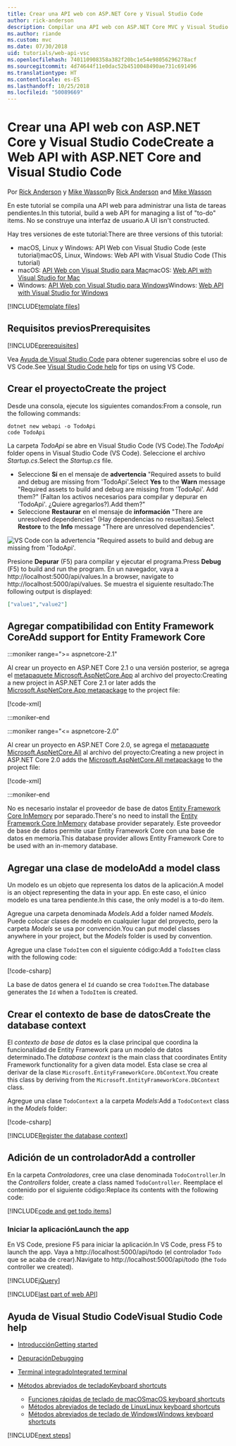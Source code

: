 ```yaml
---
title: Crear una API web con ASP.NET Core y Visual Studio Code
author: rick-anderson
description: Compilar una API web con ASP.NET Core MVC y Visual Studio Code en macOS, Linux o Windows
ms.author: riande
ms.custom: mvc
ms.date: 07/30/2018
uid: tutorials/web-api-vsc
ms.openlocfilehash: 740110908358a382f20bc1e54e98056296278acf
ms.sourcegitcommit: 4d74644f11e0dac52b4510048490ae731c691496
ms.translationtype: HT
ms.contentlocale: es-ES
ms.lasthandoff: 10/25/2018
ms.locfileid: "50089669"
---
```

# <a name="create-a-web-api-with-aspnet-core-and-visual-studio-code"></a><span data-ttu-id="f1dfc-103">Crear una API web con ASP.NET Core y Visual Studio Code</span><span class="sxs-lookup"><span data-stu-id="f1dfc-103">Create a Web API with ASP.NET Core and Visual Studio Code</span></span>

<span data-ttu-id="f1dfc-104">Por [Rick Anderson](https://twitter.com/RickAndMSFT) y [Mike Wasson](https://github.com/mikewasson)</span><span class="sxs-lookup"><span data-stu-id="f1dfc-104">By [Rick Anderson](https://twitter.com/RickAndMSFT) and [Mike Wasson](https://github.com/mikewasson)</span></span>

<span data-ttu-id="f1dfc-105">En este tutorial se compila una API web para administrar una lista de tareas pendientes.</span><span class="sxs-lookup"><span data-stu-id="f1dfc-105">In this tutorial, build a web API for managing a list of "to-do" items.</span></span> <span data-ttu-id="f1dfc-106">No se construye una interfaz de usuario.</span><span class="sxs-lookup"><span data-stu-id="f1dfc-106">A UI isn't constructed.</span></span>

<span data-ttu-id="f1dfc-107">Hay tres versiones de este tutorial:</span><span class="sxs-lookup"><span data-stu-id="f1dfc-107">There are three versions of this tutorial:</span></span>

* <span data-ttu-id="f1dfc-108">macOS, Linux y Windows: API Web con Visual Studio Code (este tutorial)</span><span class="sxs-lookup"><span data-stu-id="f1dfc-108">macOS, Linux, Windows: Web API with Visual Studio Code (This tutorial)</span></span>
* <span data-ttu-id="f1dfc-109">macOS: [API Web con Visual Studio para Mac](xref:tutorials/first-web-api-mac)</span><span class="sxs-lookup"><span data-stu-id="f1dfc-109">macOS: [Web API with Visual Studio for Mac](xref:tutorials/first-web-api-mac)</span></span>
* <span data-ttu-id="f1dfc-110">Windows: [API Web con Visual Studio para Windows](xref:tutorials/first-web-api)</span><span class="sxs-lookup"><span data-stu-id="f1dfc-110">Windows: [Web API with Visual Studio for Windows](xref:tutorials/first-web-api)</span></span>

<!-- WARNING: The code AND images in this doc are used by uid: tutorials/web-api-vsc, tutorials/first-web-api-mac and tutorials/first-web-api. If you change any code/images in this tutorial, update uid: tutorials/web-api-vsc -->

[!INCLUDE[template files](../includes/webApi/intro.md)]

## <a name="prerequisites"></a><span data-ttu-id="f1dfc-111">Requisitos previos</span><span class="sxs-lookup"><span data-stu-id="f1dfc-111">Prerequisites</span></span>

[!INCLUDE[prerequisites](~/includes/net-core-prereqs-vscode.md)]

<span data-ttu-id="f1dfc-112">Vea [Ayuda de Visual Studio Code](#visual-studio-code-help) para obtener sugerencias sobre el uso de VS Code.</span><span class="sxs-lookup"><span data-stu-id="f1dfc-112">See [Visual Studio Code help](#visual-studio-code-help) for tips on using VS Code.</span></span>

## <a name="create-the-project"></a><span data-ttu-id="f1dfc-113">Crear el proyecto</span><span class="sxs-lookup"><span data-stu-id="f1dfc-113">Create the project</span></span>

<span data-ttu-id="f1dfc-114">Desde una consola, ejecute los siguientes comandos:</span><span class="sxs-lookup"><span data-stu-id="f1dfc-114">From a console, run the following commands:</span></span>

```console
dotnet new webapi -o TodoApi
code TodoApi
```

<span data-ttu-id="f1dfc-115">La carpeta *TodoApi* se abre en Visual Studio Code (VS Code).</span><span class="sxs-lookup"><span data-stu-id="f1dfc-115">The *TodoApi* folder opens in Visual Studio Code (VS Code).</span></span> <span data-ttu-id="f1dfc-116">Seleccione el archivo *Startup.cs*.</span><span class="sxs-lookup"><span data-stu-id="f1dfc-116">Select the *Startup.cs* file.</span></span>

* <span data-ttu-id="f1dfc-117">Seleccione **Sí** en el mensaje de **advertencia** "Required assets to build and debug are missing from 'TodoApi'.</span><span class="sxs-lookup"><span data-stu-id="f1dfc-117">Select **Yes** to the **Warn** message "Required assets to build and debug are missing from 'TodoApi'.</span></span> <span data-ttu-id="f1dfc-118">Add them?" (Faltan los activos necesarios para compilar y depurar en 'TodoApi'. ¿Quiere agregarlos?).</span><span class="sxs-lookup"><span data-stu-id="f1dfc-118">Add them?"</span></span>
* <span data-ttu-id="f1dfc-119">Seleccione **Restaurar** en el mensaje de **información** "There are unresolved dependencies" (Hay dependencias no resueltas).</span><span class="sxs-lookup"><span data-stu-id="f1dfc-119">Select **Restore** to the **Info** message "There are unresolved dependencies".</span></span>

<!-- uid: tutorials/first-mvc-app-xplat/start-mvc uses the pic below. If you change it, make sure it's consistent -->

![VS Code con la advertencia "Required assets to build and debug are missing from 'TodoApi'.](web-api-vsc/_static/vsc_restore.png)

<span data-ttu-id="f1dfc-123">Presione **Depurar** (F5) para compilar y ejecutar el programa.</span><span class="sxs-lookup"><span data-stu-id="f1dfc-123">Press **Debug** (F5) to build and run the program.</span></span> <span data-ttu-id="f1dfc-124">En un navegador, vaya a http://localhost:5000/api/values.</span><span class="sxs-lookup"><span data-stu-id="f1dfc-124">In a browser, navigate to http://localhost:5000/api/values.</span></span> <span data-ttu-id="f1dfc-125">Se muestra el siguiente resultado:</span><span class="sxs-lookup"><span data-stu-id="f1dfc-125">The following output is displayed:</span></span>

```json
["value1","value2"]
```



## <a name="add-support-for-entity-framework-core"></a><span data-ttu-id="f1dfc-126">Agregar compatibilidad con Entity Framework Core</span><span class="sxs-lookup"><span data-stu-id="f1dfc-126">Add support for Entity Framework Core</span></span>

:::moniker range=">= aspnetcore-2.1"

<span data-ttu-id="f1dfc-127">Al crear un proyecto en ASP.NET Core 2.1 o una versión posterior, se agrega el [metapaquete Microsoft.AspNetCore.App](xref:fundamentals/metapackage-app) al archivo del proyecto:</span><span class="sxs-lookup"><span data-stu-id="f1dfc-127">Creating a new project in ASP.NET Core 2.1 or later adds the [Microsoft.AspNetCore.App metapackage](xref:fundamentals/metapackage-app) to the project file:</span></span>

[!code-xml[](first-web-api/samples/2.1/TodoApi/TodoApi.csproj?name=snippet_Metapackage&highlight=2)]

:::moniker-end

:::moniker range="<= aspnetcore-2.0"

<span data-ttu-id="f1dfc-128">Al crear un proyecto en ASP.NET Core 2.0, se agrega el [metapaquete Microsoft.AspNetCore.All](xref:fundamentals/metapackage) al archivo del proyecto:</span><span class="sxs-lookup"><span data-stu-id="f1dfc-128">Creating a new project in ASP.NET Core 2.0 adds the [Microsoft.AspNetCore.All metapackage](xref:fundamentals/metapackage) to the project file:</span></span>

[!code-xml[](first-web-api/samples/2.0/TodoApi/TodoApi.csproj?name=snippet_Metapackage&highlight=2)]

:::moniker-end

<span data-ttu-id="f1dfc-129">No es necesario instalar el proveedor de base de datos [Entity Framework Core InMemory](/ef/core/providers/in-memory/) por separado.</span><span class="sxs-lookup"><span data-stu-id="f1dfc-129">There's no need to install the [Entity Framework Core InMemory](/ef/core/providers/in-memory/) database provider separately.</span></span> <span data-ttu-id="f1dfc-130">Este proveedor de base de datos permite usar Entity Framework Core con una base de datos en memoria.</span><span class="sxs-lookup"><span data-stu-id="f1dfc-130">This database provider allows Entity Framework Core to be used with an in-memory database.</span></span>

## <a name="add-a-model-class"></a><span data-ttu-id="f1dfc-131">Agregar una clase de modelo</span><span class="sxs-lookup"><span data-stu-id="f1dfc-131">Add a model class</span></span>

<span data-ttu-id="f1dfc-132">Un modelo es un objeto que representa los datos de la aplicación.</span><span class="sxs-lookup"><span data-stu-id="f1dfc-132">A model is an object representing the data in your app.</span></span> <span data-ttu-id="f1dfc-133">En este caso, el único modelo es una tarea pendiente.</span><span class="sxs-lookup"><span data-stu-id="f1dfc-133">In this case, the only model is a to-do item.</span></span>

<span data-ttu-id="f1dfc-134">Agregue una carpeta denominada *Models*.</span><span class="sxs-lookup"><span data-stu-id="f1dfc-134">Add a folder named *Models*.</span></span> <span data-ttu-id="f1dfc-135">Puede colocar clases de modelo en cualquier lugar del proyecto, pero la carpeta *Models* se usa por convención.</span><span class="sxs-lookup"><span data-stu-id="f1dfc-135">You can put model classes anywhere in your project, but the *Models* folder is used by convention.</span></span>

<span data-ttu-id="f1dfc-136">Agregue una clase `TodoItem` con el siguiente código:</span><span class="sxs-lookup"><span data-stu-id="f1dfc-136">Add a `TodoItem` class with the following code:</span></span>

[!code-csharp[](first-web-api/samples/2.0/TodoApi/Models/TodoItem.cs)]

<span data-ttu-id="f1dfc-137">La base de datos genera el `Id` cuando se crea `TodoItem`.</span><span class="sxs-lookup"><span data-stu-id="f1dfc-137">The database generates the `Id` when a `TodoItem` is created.</span></span>

## <a name="create-the-database-context"></a><span data-ttu-id="f1dfc-138">Crear el contexto de base de datos</span><span class="sxs-lookup"><span data-stu-id="f1dfc-138">Create the database context</span></span>

<span data-ttu-id="f1dfc-139">El *contexto de base de datos* es la clase principal que coordina la funcionalidad de Entity Framework para un modelo de datos determinado.</span><span class="sxs-lookup"><span data-stu-id="f1dfc-139">The *database context* is the main class that coordinates Entity Framework functionality for a given data model.</span></span> <span data-ttu-id="f1dfc-140">Esta clase se crea al derivar de la clase `Microsoft.EntityFrameworkCore.DbContext`.</span><span class="sxs-lookup"><span data-stu-id="f1dfc-140">You create this class by deriving from the `Microsoft.EntityFrameworkCore.DbContext` class.</span></span>

<span data-ttu-id="f1dfc-141">Agregue una clase `TodoContext` a la carpeta *Models*:</span><span class="sxs-lookup"><span data-stu-id="f1dfc-141">Add a `TodoContext` class in the *Models* folder:</span></span>

[!code-csharp[](first-web-api/samples/2.0/TodoApi/Models/TodoContext.cs)]

[!INCLUDE[Register the database context](../includes/webApi/register_dbContext.md)]

## <a name="add-a-controller"></a><span data-ttu-id="f1dfc-142">Adición de un controlador</span><span class="sxs-lookup"><span data-stu-id="f1dfc-142">Add a controller</span></span>

<span data-ttu-id="f1dfc-143">En la carpeta *Controladores*, cree una clase denominada `TodoController`.</span><span class="sxs-lookup"><span data-stu-id="f1dfc-143">In the *Controllers* folder, create a class named `TodoController`.</span></span> <span data-ttu-id="f1dfc-144">Reemplace el contenido por el siguiente código:</span><span class="sxs-lookup"><span data-stu-id="f1dfc-144">Replace its contents with the following code:</span></span>

[!INCLUDE[code and get todo items](../includes/webApi/getTodoItems.md)]

### <a name="launch-the-app"></a><span data-ttu-id="f1dfc-145">Iniciar la aplicación</span><span class="sxs-lookup"><span data-stu-id="f1dfc-145">Launch the app</span></span>

<span data-ttu-id="f1dfc-146">En VS Code, presione F5 para iniciar la aplicación.</span><span class="sxs-lookup"><span data-stu-id="f1dfc-146">In VS Code, press F5 to launch the app.</span></span> <span data-ttu-id="f1dfc-147">Vaya a http://localhost:5000/api/todo (el controlador `Todo` que se acaba de crear).</span><span class="sxs-lookup"><span data-stu-id="f1dfc-147">Navigate to http://localhost:5000/api/todo (the `Todo` controller we created).</span></span>

[!INCLUDE[jQuery](../includes/webApi/add-jquery.md)]

[!INCLUDE[last part of web API](../includes/webApi/end.md)]

## <a name="visual-studio-code-help"></a><span data-ttu-id="f1dfc-148">Ayuda de Visual Studio Code</span><span class="sxs-lookup"><span data-stu-id="f1dfc-148">Visual Studio Code help</span></span>

* [<span data-ttu-id="f1dfc-149">Introducción</span><span class="sxs-lookup"><span data-stu-id="f1dfc-149">Getting started</span></span>](https://code.visualstudio.com/docs)
* [<span data-ttu-id="f1dfc-150">Depuración</span><span class="sxs-lookup"><span data-stu-id="f1dfc-150">Debugging</span></span>](https://code.visualstudio.com/docs/editor/debugging)
* [<span data-ttu-id="f1dfc-151">Terminal integrado</span><span class="sxs-lookup"><span data-stu-id="f1dfc-151">Integrated terminal</span></span>](https://code.visualstudio.com/docs/editor/integrated-terminal)
* [<span data-ttu-id="f1dfc-152">Métodos abreviados de teclado</span><span class="sxs-lookup"><span data-stu-id="f1dfc-152">Keyboard shortcuts</span></span>](https://code.visualstudio.com/docs/getstarted/keybindings#_keyboard-shortcuts-reference)

  * [<span data-ttu-id="f1dfc-153">Funciones rápidas de teclado de macOS</span><span class="sxs-lookup"><span data-stu-id="f1dfc-153">macOS keyboard shortcuts</span></span>](https://code.visualstudio.com/shortcuts/keyboard-shortcuts-macos.pdf)
  * [<span data-ttu-id="f1dfc-154">Métodos abreviados de teclado de Linux</span><span class="sxs-lookup"><span data-stu-id="f1dfc-154">Linux keyboard shortcuts</span></span>](https://code.visualstudio.com/shortcuts/keyboard-shortcuts-linux.pdf)
  * [<span data-ttu-id="f1dfc-155">Métodos abreviados de teclado de Windows</span><span class="sxs-lookup"><span data-stu-id="f1dfc-155">Windows keyboard shortcuts</span></span>](https://code.visualstudio.com/shortcuts/keyboard-shortcuts-windows.pdf)

[!INCLUDE[next steps](../includes/webApi/next.md)]
